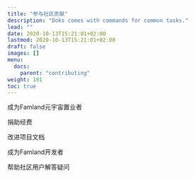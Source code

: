 ```yaml
---
title: "参与社区贡献"
description: "Doks comes with commands for common tasks."
lead: ""
date: 2020-10-13T15:21:01+02:00
lastmod: 2020-10-13T15:21:01+02:00
draft: false
images: []
menu:
  docs:
    parent: "contributing"
weight: 101
toc: true
---
```

成为Famland元宇宙置业者

捐助经费

改进项目文档

成为Famland开发者

帮助社区用户解答疑问





